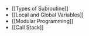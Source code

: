 - [[Types of Subroutine]]
- [[Local and Global Variables]]
- [[Modular Programming]]
- [[Call Stack]]
